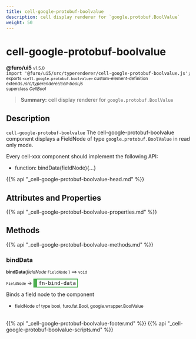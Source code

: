 ```yaml
---
title: cell-google-protobuf-boolvalue
description: cell display renderer for `google.protobuf.BoolValue`
weight: 50
---
```


# cell-google-protobuf-boolvalue
**@furo/ui5** <small>v1.5.0</small>
<br>`import '@furo/ui5/src/typerenderer/cell-google-protobuf-boolvalue.js';`<small>
<br>exports `<cell-google-protobuf-boolvalue>` custom-element-definition
<br>extends */src/typerenderer/cell-bool.js*
<br>superclass *CellBool*</small>

> **Summary:** cell display renderer for `google.protobuf.BoolValue`

## Description

`cell-google-protobuf-boolvalue`
The cell-google-protobuf-boolvalue component displays a FieldNode of type `google.protobuf.BoolValue` in read only mode.

Every cell-xxx component should implement the following API:
- function: bindData(fieldNode){...}

{{% api "_cell-google-protobuf-boolvalue-head.md" %}}

## Attributes and Properties
{{% api "_cell-google-protobuf-boolvalue-properties.md" %}}





## Methods
{{% api "_cell-google-protobuf-boolvalue-methods.md" %}}


### **bindData**
<small>**bindData**(*fieldNode* `FieldNode` ) ⟹ `void`</small>

<small>`FieldNode` </small> →
<span  style="border-width:2px 2px 2px 10px; border-style: solid;border-color:  rgb(76, 175, 80);font-family:monospace; padding:2px 4px;">fn-bind-data</span>

Binds a field node to the component

- <small>fieldNode of type bool, furo.fat.Bool, google.wrapper.BoolValue</small>
<br><br>





{{% api "_cell-google-protobuf-boolvalue-footer.md" %}}
{{% api "_cell-google-protobuf-boolvalue-scripts.md" %}}
